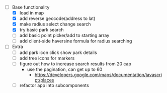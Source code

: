 - [ ] Base functionality
    - [x] load in map
    - [x] add reverse geocode(address to lat)
    - [x] make radius select change search
    - [x] try basic park search
    - [ ] add basic point picker/add to starting array
    - [ ] add client-side haversine formula for radius searching

- [ ] Extra
    - [ ] add park icon click show park details
    - [ ] add tree icons for markers
    - [ ] figure out how to increase search results from 20 cap
        - use the pagination, can get up to 60
            - https://developers.google.com/maps/documentation/javascript/places
    - [ ] refactor app into subcomponents
